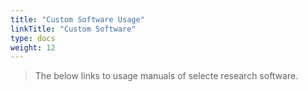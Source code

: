 ```yaml
---
title: "Custom Software Usage"
linkTitle: "Custom Software"
type: docs
weight: 12
---
```


> The below links to usage manuals of selecte research software.


